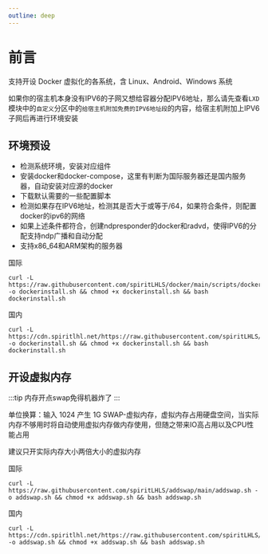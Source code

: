 ```yaml
---
outline: deep
---
```



# 前言

支持开设 Docker 虚拟化的各系统，含 Linux、Android、Windows 系统

如果你的宿主机本身没有IPV6的子网又想给容器分配IPV6地址，那么请先查看```LXD```模块中的```自定义```分区中的```给宿主机附加免费的IPV6地址段```的内容，给宿主机附加上IPV6子网后再进行环境安装

## 环境预设

- 检测系统环境，安装对应组件
- 安装docker和docker-compose，这里有判断为国际服务器还是国内服务器，自动安装对应源的docker
- 下载默认需要的一些配置脚本
- 检测如果存在IPV6地址，检测其是否大于或等于/64，如果符合条件，则配置docker的ipv6的网络
- 如果上述条件都符合，创建ndpresponder的docker和radvd，使得IPV6的分配支持ndp广播和自动分配
- 支持x86_64和ARM架构的服务器

国际

```shell
curl -L https://raw.githubusercontent.com/spiritLHLS/docker/main/scripts/dockerinstall.sh -o dockerinstall.sh && chmod +x dockerinstall.sh && bash dockerinstall.sh
```

国内

```shell
curl -L https://cdn.spiritlhl.net/https://raw.githubusercontent.com/spiritLHLS/docker/main/scripts/dockerinstall.sh -o dockerinstall.sh && chmod +x dockerinstall.sh && bash dockerinstall.sh
```

## 开设虚拟内存

:::tip
内存开点swap免得机器炸了
:::

单位换算：输入 1024 产生 1G SWAP-虚拟内存，虚拟内存占用硬盘空间，当实际内存不够用时将自动使用虚拟内存做内存使用，但随之带来IO高占用以及CPU性能占用

建议只开实际内存大小两倍大小的虚拟内存

国际

```shell
curl -L https://raw.githubusercontent.com/spiritLHLS/addswap/main/addswap.sh -o addswap.sh && chmod +x addswap.sh && bash addswap.sh
```

国内

```shell
curl -L https://cdn.spiritlhl.net/https://raw.githubusercontent.com/spiritLHLS/addswap/main/addswap.sh -o addswap.sh && chmod +x addswap.sh && bash addswap.sh
```
